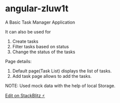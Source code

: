 # angular-zluw1t

A Basic Task Manager Application

It can also be used for

1. Create tasks
2. Filter tasks based on status
3. Change the status of the tasks

Page details:

1. Default page(Task List) displays the list of tasks.
2. Add task page allows to add the tasks.

NOTE: Used mock data with the help of local Storage.

[Edit on StackBlitz ⚡️](https://stackblitz.com/edit/angular-zluw1t)
